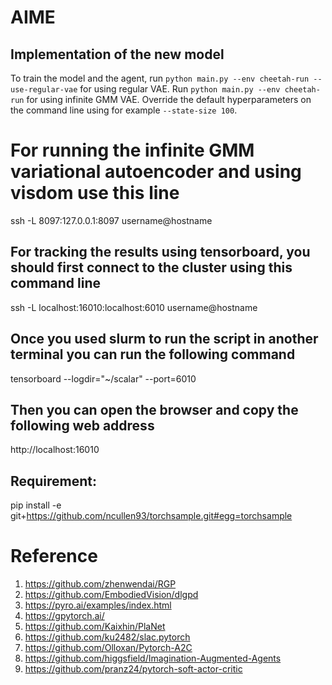# AIME
## Implementation of the new model

To train the model and the agent, run `python main.py --env cheetah-run --use-regular-vae` for using regular VAE.
Run `python main.py --env cheetah-run` for using infinite GMM VAE. Override the default hyperparameters on the command line using for example `--state-size 100`.

# For running the infinite GMM variational autoencoder and using visdom use this line 
ssh -L 8097:127.0.0.1:8097 username@hostname
 
## For tracking the results using tensorboard, you should first connect to the cluster using this command line
ssh -L localhost:16010:localhost:6010 username@hostname

## Once you used slurm to run the script in another terminal you can run the following command
tensorboard --logdir="~/scalar" --port=6010

## Then you can open the browser and copy the following web address
http://localhost:16010 

## Requirement:
pip install -e git+https://github.com/ncullen93/torchsample.git#egg=torchsample 

# Reference
1. https://github.com/zhenwendai/RGP
2. https://github.com/EmbodiedVision/dlgpd
3. https://pyro.ai/examples/index.html
4. https://gpytorch.ai/
5. https://github.com/Kaixhin/PlaNet
6. https://github.com/ku2482/slac.pytorch
7. https://github.com/Olloxan/Pytorch-A2C
8. https://github.com/higgsfield/Imagination-Augmented-Agents
9. https://github.com/pranz24/pytorch-soft-actor-critic
